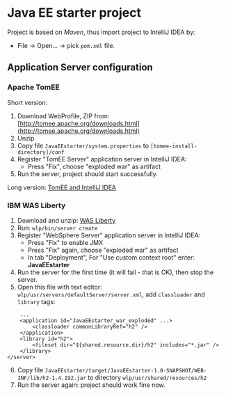 # Java EE starter project
Project is based on *Maven*, thus import project to IntelliJ IDEA by:
* File -> Open... -> pick `pom.xml` file.

## Application Server configuration

### Apache TomEE
Short version:
1. Download WebProfile, ZIP from: [http://tomee.apache.org/downloads.html](http://tomee.apache.org/downloads.html)
2. Unzip
3. Copy file `JavaEEstarter/system.properties` to `[tomee-install-directory]/conf`
4. Register "TomEE Server" application server in IntelliJ IDEA:
    * Press "Fix", choose "exploded war" as artifact
5. Run the server, project should start successfully.

Long version: [TomEE and IntelliJ IDEA](http://tomee.apache.org/tomee-and-intellij.html)

### IBM WAS Liberty
1. Download and unzip: [WAS Liberty](https://developer.ibm.com/wasdev/downloads/#asset/runtimes-wlp-webProfile7)
2. Run: `wlp/bin/server create`
3. Register "WebSphere Server" application server in IntelliJ IDEA:
    * Press "Fix" to enable JMX
    * Press "Fix" again, choose "exploded war" as artifact
    * In tab "Deployment", For "Use custom context root" enter: **JavaEEstarter**
4. Run the server for the first time (it will fail - that is OK), then stop the server.
5. Open this file with text editor: `wlp/usr/servers/defaultServer/server.xml`, 
   add `classloader` and `library` tags:
```
    ...
    <application id="JavaEEstarter_war_exploded" ...>
        <classloader commonLibraryRef="h2" />
    </application>
    <library id="h2">
        <fileset dir="${shared.resource.dir}/h2" includes="*.jar" />
    </library>
</server>
```
6. Copy file `JavaEEstarter/target/JavaEEstarter-1.0-SNAPSHOT/WEB-INF/lib/h2-1.4.192.jar`
   to directory `wlp/usr/shared/resources/h2`
7. Run the server again: project should work fine now.